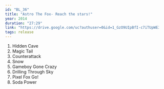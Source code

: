 ```yaml
---
id: "BL_36"
title: "Astro The Fox- Reach the stars!"
year: 2014
duration: "27:29"
link: "https://drive.google.com/uc?authuser=0&id=1_GzO9UIpBfI-c7iTUpWE33IvvNTO8Q9I&export=download"
tags: release
---
```


01. Hidden Cave
02. Magic Tail
03. Counterattack
04. Snow
05. Gameboy Gone Crazy
06. Drilling Through Sky
07. Pixel Fox Go!
08. Soda Power
